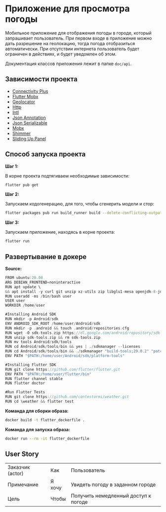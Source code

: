 # Приложение для просмотра погоды

Мобильное приложение для отображения погоды в городе, который запрашивает пользователь. При первом входе в приложение можно дать разрешение на геолокацию, тогда погода отобразиться автоматически. При отсутствии интернета пользователь будет ограничен в действиях, и будет уведомлен об этом.

Документация классов приложения лежит в папке `doc/api`.

## Зависимости проекта
- [Connectivity Plus](https://pub.dev/packages/connectivity_plus)
- [Flutter Mobx](https://pub.dev/packages/flutter_mobx)
- [Geolocator](https://pub.dev/packages/geolocator)
- [Http](https://pub.dev/packages/http)
- [Intl](https://pub.dev/packages/intl)
- [Json Annotation](https://pub.dev/packages/json_annotation)
- [Json Serializable](https://pub.dev/packages/json_serializable)
- [Mobx](https://pub.dev/packages/mobx)
- [Shimmer](https://pub.dev/packages/shimmer)
- [Sliding Up Panel](https://pub.dev/packages/sliding_up_panel)

## Способ запуска проекта

**Шаг 1:**

В корне проекта подтягиваем необходимые зависимости:

```bash
flutter pub get 
```

**Шаг 2:**

Запускаем кодогенерацию, для того, чтобы сгенерить модели и стор:

```bash
flutter packages pub run build_runner build --delete-conflicting-outputs
```

**Шаг 3:**

Запускаем приложение, находясь в корне проекта:

```bash
flutter run
```

## Развертывание в докере

**Source:**
```Go
FROM ubuntu:20.04
ARG DEBIAN_FRONTEND=noninteractive
RUN apt update \
&& apt install -y curl git unzip xz-utils zip libglu1-mesa openjdk-8-jdk wget
RUN useradd -ms /bin/bash user
USER user
WORKDIR /home/user

#Installing Android SDK
RUN mkdir -p Android/sdk
ENV ANDROID_SDK_ROOT /home/user/Android/sdk
RUN mkdir -p .android && touch .android/repositories.cfg
RUN wget -O sdk-tools.zip https://dl.google.com/android/repository/sdk-tools-linux-4333796.zip
RUN unzip sdk-tools.zip && rm sdk-tools.zip
RUN mv tools Android/sdk/tools
RUN cd Android/sdk/tools/bin && yes | ./sdkmanager --licenses
RUN cd Android/sdk/tools/bin && ./sdkmanager "build-tools;29.0.2" "patcher;v4" "platform-tools" "platforms;android-29" "sources;android-29"
ENV PATH "$PATH:/home/user/Android/sdk/platform-tools"

#Installing Flutter SDK
RUN git clone https://github.com/flutter/flutter.git
ENV PATH "$PATH:/home/user/flutter/bin"
RUN flutter channel stable
RUN flutter doctor

#Run Flutter Tests
RUN git clone https://github.com/contestormi/weather.git
RUN cd \weather && flutter test
```

**Команда для сборки образа:**
```bash
docker build -t flutter_dockerfile .
```

**Команда для запуска образа:**
```bash
docker run --rm -it flutter_dockerfile
```

## User Story

|                  |        |                                      |
| ---------------- | ------ | ------------------------------------ |
| Заказчик (actor) | Как    | Пользователь                         |
| Примечание       | Я хочу | Увидеть погоду в заданном городе     |
| Цель             | Чтобы  | Получить немедленный доступ к погоде |
